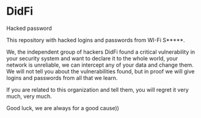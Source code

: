 # DidFi
Hacked password


This repository with hacked logins and passwords from WI-Fi S*****.


We, the independent group of hackers DidFi found a critical vulnerability in your security system and want to declare it to the whole world, your network is unreliable, we can intercept any of your data and change them. We will not tell you about the vulnerabilities found, but in proof we will give logins and passwords from all that we learn.


If you are related to this organization and tell them, you will regret it very much, very much.


Good luck, we are always for a good cause))
